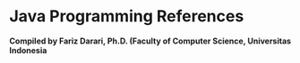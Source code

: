# Java Programming References
**Compiled by Fariz Darari, Ph.D. (Faculty of Computer Science, Universitas Indonesia**

